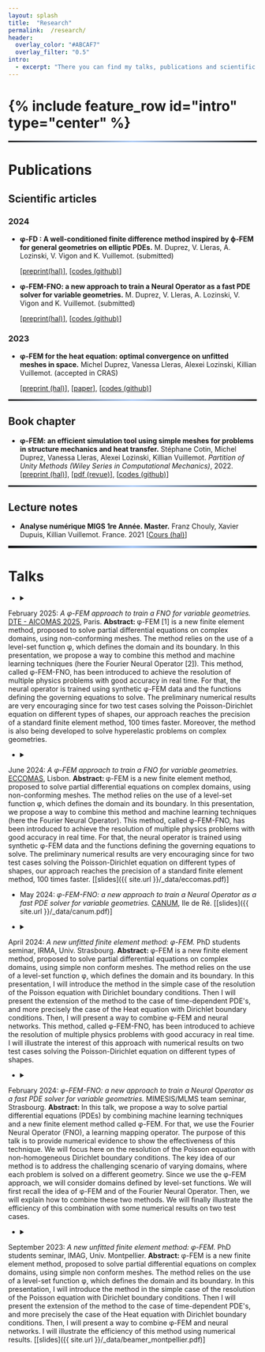 ```yaml
---
layout: splash 
title:  "Research" 
permalink:  /research/ 
header:
  overlay_color: "#ABCAF7"
  overlay_filter: "0.5"
intro:
  - excerpt: "There you can find my talks, publications and scientific communications."
---
```


<h1>{% include feature_row id="intro" type="center" %}</h1>
<hr style="border: 0;
        height: 3px;
        background-image: linear-gradient(to right, rgba(0, 0, 0, 0), rgba(171,202,247), rgba(0, 0, 0, 0));">

# Publications

## Scientific articles
### 2024 
*  **φ-FD : A well-conditioned finite difference method inspired by ϕ-FEM for general geometries on elliptic PDEs.** M. Duprez, V. Lleras, A. Lozinski, V. Vigon and K. Vuillemot. (submitted)

   \[[preprint(hal)](https://hal.science/hal-04731164)], \[[codes (github)](https://github.com/PhiFEM/PhiFD)]


*  **φ-FEM-FNO: a new approach to train a Neural Operator as a fast PDE solver for variable geometries.** M. Duprez, V. Lleras, A. Lozinski, V. Vigon and K. Vuillemot. (submitted)

   \[[preprint(hal)](https://hal.science/hal-04473794)], \[[codes (github)](https://github.com/KVuillemot/PhiFEM_and_FNO/tree/main)]


### 2023
* **φ-FEM for the heat equation: optimal convergence on unfitted meshes in space.** Michel Duprez, Vanessa Lleras, Alexei Lozinski, Killian Vuillemot. (accepted in CRAS)

  \[[preprint (hal)](https://hal.archives-ouvertes.fr/hal-03685445)], \[[paper](https://comptes-rendus.academie-sciences.fr/mathematique/item/10.5802/crmath.497.pdf)], \[[codes (github)](https://github.com/PhiFEM/Heat-Equation)]

<hr style="border: 0;
        height: 3px;
        background-image: linear-gradient(to right, rgba(0, 0, 0, 0), rgba(171,202,247), rgba(0, 0, 0, 0));">

## Book chapter

*  **φ-FEM: an efficient simulation tool using simple meshes for problems in structure mechanics and heat transfer.** Stéphane Cotin, Michel Duprez, Vanessa Lleras, Alexei Lozinski, Killian Vuillemot. 
*Partition of Unity Methods (Wiley Series in Computational Mechanics)*, 2022.
  \[[preprint (hal)](https://hal.archives-ouvertes.fr/hal-03372733)], \[[pdf (revue)](https://www.amazon.com/XFEM-Extended-Element-Computational-Mechanics/dp/0470667087)], \[[codes (github)](https://github.com/PhiFEM/Poisson-Mixed-Boundary-Fracture-Interface)]

<hr style="border: 0;
        height: 3px;
        background-image: linear-gradient(to right, rgba(0, 0, 0, 0), rgba(171,202,247), rgba(0, 0, 0, 0));">

## Lecture notes

* **Analyse numérique MIGS 1re Année. Master.** Franz Chouly, Xavier Dupuis, Killian Vuillemot. France. 2021  \[[Cours (hal)](https://cel.archives-ouvertes.fr/hal-03277223)]

<hr style="border: 0;
        height: 5px;
        background-image: linear-gradient(to right, rgba(0, 0, 0, 0), rgba(171,202,247), rgba(0, 0, 0, 0));">

# Talks 

- <details><summary>
February 2025: <i>A φ-FEM approach to train a FNO for variable geometries. </i>[DTE - AICOMAS 2025](https://dte_aicomas_2025.iacm.info/), Paris.</summary> 
<b> Abstract: </b>
φ-FEM [1] is a new finite element method, proposed to solve partial differential equations on complex domains, using non-conforming meshes. The method relies on the use of a level-set function φ, which defines the domain and its boundary. In this presentation, we propose a way to combine this method and machine learning techniques (here the Fourier
Neural Operator [2]). This method, called φ-FEM-FNO, has been introduced to achieve the resolution of multiple physics problems with good accuracy in real time. For that, the neural operator is trained using synthetic φ-FEM data and the functions defining the governing equations to solve. The preliminary numerical results are very encouraging since for two test cases solving the Poisson-Dirichlet equation on different types of shapes, our approach reaches the precision of a standard finite element method, 100 times faster. Moreover, the method is also being developed to solve hyperelastic problems on complex geometries.

- <details><summary>
June 2024: <i>A φ-FEM approach to train a FNO for variable geometries. </i>[ECCOMAS](https://eccomas2024.org/), Lisbon.</summary> <b> Abstract: </b>
φ-FEM is a new finite element method, proposed to solve partial differential equations on complex domains, using non-conforming meshes. The method relies on the use of a level-set function φ, which defines the domain and its boundary. In this presentation, we propose a way to combine this method and machine learning techniques (here the Fourier Neural Operator). This method, called φ-FEM-FNO, has been introduced to achieve the resolution of multiple physics problems with good accuracy in real time. For that, the neural operator is trained using synthetic φ-FEM data and the functions defining the governing equations to solve. The preliminary numerical results are very encouraging since for two test cases solving the Poisson-Dirichlet equation on different types of shapes, our approach reaches the precision of a standard finite element method, 100 times faster. </details>
\[[slides]({{ site.url }}/_data/eccomas.pdf)\]

- May 2024: <i>φ-FEM-FNO: a new approach to train a Neural Operator as a fast PDE solver for variable geometries. </i>[CANUM](https://canum2024.math.cnrs.fr/fr/), Ile de Ré.
  \[[slides]({{ site.url }}/_data/canum.pdf)\]

- <details><summary>
April 2024: <i>A new unfitted finite element method: φ-FEM. </i>PhD students seminar, IRMA, Univ. Strasbourg.</summary> <b> Abstract: </b>
φ-FEM is a new finite element method, proposed to solve partial differential equations on complex domains, using simple non conform meshes. The method relies on the use of a level-set function φ, which defines the domain and its boundary. In this presentation, I will introduce the method in the simple case of the resolution of the Poisson equation with Dirichlet boundary conditions. Then I will present the extension of the method to the case of time-dependent PDE's, and more precisely the case of the Heat equation with Dirichlet boundary conditions. Then, I will present a way to combine φ-FEM and neural networks. This method, called φ-FEM-FNO, has been introduced to achieve the resolution of multiple physics problems with good accuracy in real time. I will illustrate the interest of this approach with numerical results on two test cases solving the Poisson-Dirichlet equation on different types of shapes.  </details>

- <details><summary>
February 2024: <i>φ-FEM-FNO: a new approach to train a Neural Operator as a fast PDE solver for variable geometries. </i>MIMESIS/MLMS team seminar, Strasbourg.</summary> <b> Abstract: </b>
In this talk, we propose a way to solve partial differential equations (PDEs) by combining machine learning techniques and a new finite element method called φ-FEM. For that, we use the Fourier Neural Operator (FNO), a learning mapping operator. The purpose of this talk is to provide numerical evidence to show the effectiveness of this technique. We will focus here on the resolution of the Poisson equation with non-homogeneous Dirichlet boundary conditions. The key idea of our method is to address the challenging scenario of varying domains, where each problem is solved on a different geometry. Since we use the φ-FEM approach, we will consider domains defined by level-set functions. We will first recall the idea of φ-FEM and of the Fourier Neural Operator. Then, we will explain how to combine these two methods. We will finally illustrate the efficiency of this combination with some numerical results on two test cases.  </details>
<!-- \[[slides]({{ site.url }}/_data/beamer_montpellier.pdf)\] -->

- <details><summary>
September 2023: <i>A new unfitted finite element method: φ-FEM. </i>PhD students seminar, IMAG, Univ. Montpellier.</summary> <b> Abstract: </b>
φ-FEM is a new finite element method, proposed to solve partial differential equations on complex domains, using simple non conform meshes. The method relies on the use of a level-set function φ, which defines the domain and its boundary. In this presentation, I will introduce the method in the simple case of the resolution of the Poisson equation with Dirichlet boundary conditions. Then I will present the extension of the method to the case of time-dependent PDE's, and more precisely the case of the Heat equation with Dirichlet boundary conditions. Then, I will present a way to combine φ-FEM and neural networks. I will illustrate the efficiency of this method using numerical results.  </details>
\[[slides]({{ site.url }}/_data/beamer_montpellier.pdf)\]


